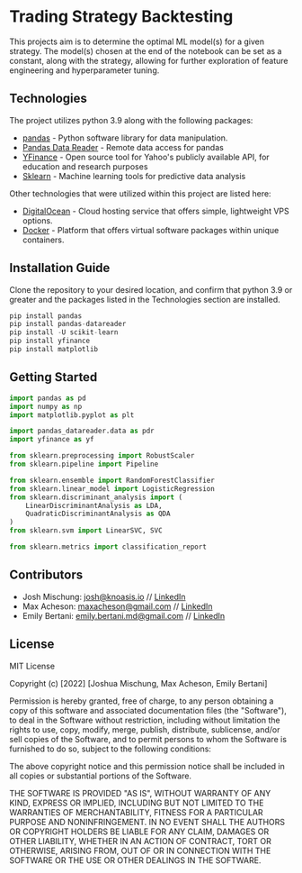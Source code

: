 # Trading Strategy Backtesting

This projects aim is to determine the optimal ML model(s) for a given strategy. The model(s) chosen at the end of the notebook can be set as a constant, along with the strategy, allowing for further exploration of feature engineering and hyperparameter tuning.


## Technologies

The project utilizes python 3.9 along with the following packages:

- [pandas](https://pandas.pydata.org/) - Python software library for data manipulation.
- [Pandas Data Reader](https://pandas-datareader.readthedocs.io/en/latest/) - Remote data access for pandas
- [YFinance](https://pypi.org/project/yfinance/) - Open source tool for Yahoo's publicly available API, for education and research purposes
- [Sklearn](https://scikit-learn.org/stable/index.html) - Machine learning tools for predictive data analysis

Other technologies that were utilized within this project are listed here:

- [DigitalOcean](https://www.digitalocean.com/) - Cloud hosting service that offers simple, lightweight VPS options.
- [Docker](https://docs.docker.com/) - Platform that offers virtual software packages within unique containers. 




## Installation Guide

Clone the repository to your desired location, and confirm that python 3.9 or greater and the packages listed in the Technologies section are installed.

```python
pip install pandas
pip install pandas-datareader
pip install -U scikit-learn
pip install yfinance
pip install matplotlib
```

## Getting Started

```python
import pandas as pd
import numpy as np
import matplotlib.pyplot as plt

import pandas_datareader.data as pdr
import yfinance as yf

from sklearn.preprocessing import RobustScaler
from sklearn.pipeline import Pipeline

from sklearn.ensemble import RandomForestClassifier
from sklearn.linear_model import LogisticRegression
from sklearn.discriminant_analysis import (
    LinearDiscriminantAnalysis as LDA,
    QuadraticDiscriminantAnalysis as QDA
)
from sklearn.svm import LinearSVC, SVC

from sklearn.metrics import classification_report
```



## Contributors

- Josh Mischung: josh@knoasis.io // [LinkedIn](https://www.linkedin.com/in/joshmischung/)
- Max Acheson: maxacheson@gmail.com // [LinkedIn](https://www.linkedin.com/in/max-acheson-75093a19a/)
- Emily Bertani: emily.bertani.md@gmail.com // [LinkedIn](https://www.linkedin.com/in/emily-bertani-1ab184222/)

## License

MIT License

Copyright (c) [2022] [Joshua Mischung, Max Acheson, Emily Bertani]

Permission is hereby granted, free of charge, to any person obtaining a copy
of this software and associated documentation files (the "Software"), to deal
in the Software without restriction, including without limitation the rights
to use, copy, modify, merge, publish, distribute, sublicense, and/or sell
copies of the Software, and to permit persons to whom the Software is
furnished to do so, subject to the following conditions:

The above copyright notice and this permission notice shall be included in all
copies or substantial portions of the Software.

THE SOFTWARE IS PROVIDED "AS IS", WITHOUT WARRANTY OF ANY KIND, EXPRESS OR
IMPLIED, INCLUDING BUT NOT LIMITED TO THE WARRANTIES OF MERCHANTABILITY,
FITNESS FOR A PARTICULAR PURPOSE AND NONINFRINGEMENT. IN NO EVENT SHALL THE
AUTHORS OR COPYRIGHT HOLDERS BE LIABLE FOR ANY CLAIM, DAMAGES OR OTHER
LIABILITY, WHETHER IN AN ACTION OF CONTRACT, TORT OR OTHERWISE, ARISING FROM,
OUT OF OR IN CONNECTION WITH THE SOFTWARE OR THE USE OR OTHER DEALINGS IN THE
SOFTWARE.
